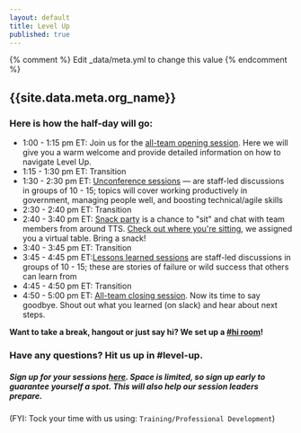 ```yaml
---
layout: default
title: Level Up
published: true
---
```


{% comment %} Edit _data/meta.yml to change this value {% endcomment %}
## {{site.data.meta.org_name}}


### Here is how the half-day will go:

- 1:00 - 1:15 pm ET: Join us for the [all-team opening session](https://www.youtube.com/watch?v=tl5T-VQOw8E). Here we will give you a warm welcome and provide detailed information on how to navigate Level Up. 
- 1:15 - 1:30 pm ET: Transition
- 1:30 - 2:30 pm ET: [Unconference sessions]({{site.baseurl}}/pages/unconference.html) — are staff-led discussions in groups of 10 - 15; topics will cover working productively in government, managing people well, and boosting technical/agile skills
- 2:30 - 2:40 pm ET: Transition 
- 2:40 - 3:40 pm ET: [Snack party]({{site.baseurl}}/pages/snackparty.html) is a chance to "sit" and chat with team members from around TTS. [Check out where you're sitting]({{site.baseurl}}/pages/snackparty.html), we assigned you a virtual table. Bring a snack!
- 3:40 - 3:45 pm ET: Transition
- 3:45 - 4:45 pm ET:[Lessons learned sessions]({{site.baseurl}}/pages/lessons.html) are staff-led discussions in groups of 10 - 15; these are stories of failure or wild success that others can learn from
- 4:45 - 4:50 pm ET: Transition 
- 4:50 - 5:00 pm ET: [All-team closing session](https://www.youtube.com/watch?v=tl5T-VQOw8E). Now its time to say goodbye. Shout out what you learned (on slack) and hear about next steps. 

**Want to take a break, hangout or just say hi? We set up a [#hi room](https://zoom.us/j/7734833580)!** 


### Have any questions? Hit us up in #level-up.

##### Sign up for your sessions [here](https://goo.gl/forms/CY4MNFwldViytK3r2). Space is limited, so sign up early to guarantee yourself a spot. This will also help our session leaders prepare. 
  

(FYI: Tock your time with us using: `Training/Professional Development`)